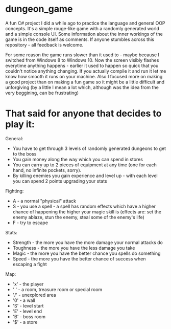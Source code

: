 # dungeon_game
A fun C# project I did a while ago to practice the language and general OOP concepts.
It's a simple rouge-like game with a randomly generated world and a simple console UI.
Some information about the inner workings of the game is in the code itself as comments.
If anyone stumbles across this repository - all feedback is welcome.

For some reason the game runs slower than it used to - maybe because I switched from Windows 8 to Windows 10.
Now the screen visibly flashes everytime anything happens - earlier it used to happen so quick that you couldn't notice anything changing.
If you actually compile it and run it let me know how smooth it runs on your machine.
Also I focused more on making a good project than on making a fun game so it might be a little difficult and unforgiving 
(by a little I mean a lot which, although was the idea from the very beggining, can be frustrating)


# That said for anyone that decides to play it:
General:
- You have to get through 3 levels of randomly generated dungeons to get to the boss
- You gain money along the way which you can spend in stores
- You can carry up to 2 pieces of equipment at any time (one for each hand, no infinite pockets, sorry).
- By killing enemies you gain experience and level up - with each level you can spend 2 points upgrading your stats

Fighting:
- A - a normal "physical" attack
- S - you use a spell - a spell has random effects which have a higher chance of happening the higher your magic skill is
  (effects are: set the enemy ablaze, stun the enemy, steal some of the enemy's life)
- F - try to escape

Stats:
- Strength - the more you have the more damage your normal attacks do
- Toughness - the more you have the less damage you take
- Magic - the more you have the better chance you spells do something
- Speed - the more you have the better chance of success when escaping a fight

Map:
- 'x' - the player
- ' ' - a room, treasure room or special room
- '/' - unexplored area
- '0' - a wall
- 'S' - level start
- 'E' - level end
- 'B' - boss room
- '$' - a store
